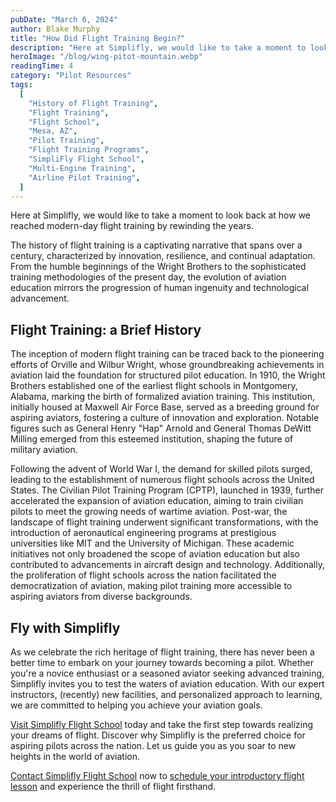 ```yaml
---
pubDate: "March 6, 2024"
author: Blake Murphy
title: "How Did Flight Training Begin?"
description: "Here at Simplifly, we would like to take a moment to look back at how we reached modern-day flight training by rewinding the years."
heroImage: "/blog/wing-pitot-mountain.webp"
readingTime: 4
category: "Pilot Resources"
tags:
  [
    "History of Flight Training",
    "Flight Training",
    "Flight School",
    "Mesa, AZ",
    "Pilot Training",
    "Flight Training Programs",
    "SimpliFly Flight School",
    "Multi-Engine Training",
    "Airline Pilot Training",
  ]
---
```


Here at Simplifly, we would like to take a moment to look back at how we reached modern-day flight training by rewinding the years.

The history of flight training is a captivating narrative that spans over a century, characterized by innovation, resilience, and continual adaptation. From the humble beginnings of the Wright Brothers to the sophisticated training methodologies of the present day, the evolution of aviation education mirrors the progression of human ingenuity and technological advancement.

## Flight Training: a Brief History

The inception of modern flight training can be traced back to the pioneering efforts of Orville and Wilbur Wright, whose groundbreaking achievements in aviation laid the foundation for structured pilot education. In 1910, the Wright Brothers established one of the earliest flight schools in Montgomery, Alabama, marking the birth of formalized aviation training. This institution, initially housed at Maxwell Air Force Base, served as a breeding ground for aspiring aviators, fostering a culture of innovation and exploration. Notable figures such as General Henry "Hap" Arnold and General Thomas DeWitt Milling emerged from this esteemed institution, shaping the future of military aviation.

Following the advent of World War I, the demand for skilled pilots surged, leading to the establishment of numerous flight schools across the United States. The Civilian Pilot Training Program (CPTP), launched in 1939, further accelerated the expansion of aviation education, aiming to train civilian pilots to meet the growing needs of wartime aviation. Post-war, the landscape of flight training underwent significant transformations, with the introduction of aeronautical engineering programs at prestigious universities like MIT and the University of Michigan. These academic initiatives not only broadened the scope of aviation education but also contributed to advancements in aircraft design and technology. Additionally, the proliferation of flight schools across the nation facilitated the democratization of aviation, making pilot training more accessible to aspiring aviators from diverse backgrounds.

## Fly with Simplifly

As we celebrate the rich heritage of flight training, there has never been a better time to embark on your journey towards becoming a pilot. Whether you're a novice enthusiast or a seasoned aviator seeking advanced training, Simplifly invites you to test the waters of aviation education. With our expert instructors, (recently) new facilities, and personalized approach to learning, we are committed to helping you achieve your aviation goals.

[Visit Simplifly Flight School](/visit-simplifly) today and take the first step towards realizing your dreams of flight. Discover why Simplifly is the preferred choice for aspiring pilots across the nation. Let us guide you as you soar to new heights in the world of aviation.

[Contact Simplifly Flight School](/contact) now to [schedule your introductory flight lesson](/discovery-flight) and experience the thrill of flight firsthand.
